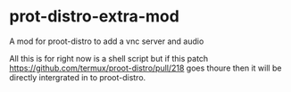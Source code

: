 # prot-distro-extra-mod
A mod for proot-distro to add a vnc server and audio

All this is for right now is a shell script but if this patch https://github.com/termux/proot-distro/pull/218 goes thoure
then it will be directly intergrated in to proot-distro.

